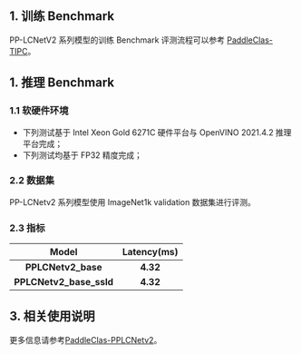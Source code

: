 ## 1. 训练 Benchmark

PP-LCNetV2 系列模型的训练 Benchmark 评测流程可以参考 [PaddleClas-TIPC](https://github.com/paddlepaddle/paddleclas/blob/release%2F2.5/test_tipc/docs/benchmark_train.md)。

## 1. 推理 Benchmark

### 1.1 软硬件环境

* 下列测试基于 Intel Xeon Gold 6271C 硬件平台与 OpenVINO 2021.4.2 推理平台完成；
* 下列测试均基于 FP32 精度完成；

### 2.2 数据集

PP-LCNetv2 系列模型使用 ImageNet1k validation 数据集进行评测。

### 2.3 指标

| Model | Latency(ms) |
|:--:|:--:|
| <b>PPLCNetv2_base<b>  | <b>4.32<b> | 
| <b>PPLCNetv2_base_ssld<b>  | <b>4.32<b> |

## 3. 相关使用说明

更多信息请参考[PaddleClas-PPLCNetv2](https://github.com/PaddlePaddle/PaddleClas/blob/release/2.5/docs/zh_CN/models/ImageNet1k/PP-LCNetV2.md)。
